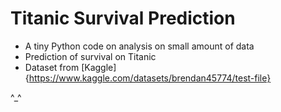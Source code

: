 # Titanic Survival Prediction

- A tiny Python code on analysis on small amount of data
- Prediction of survival on Titanic
- Dataset from [Kaggle]{https://www.kaggle.com/datasets/brendan45774/test-file}

^_^
